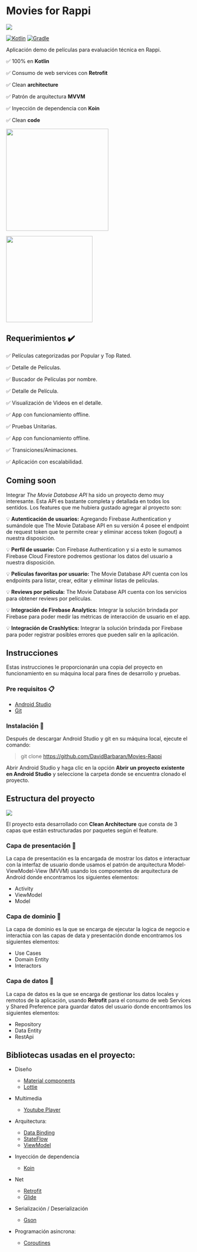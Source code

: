 # Movies for Rappi

![](https://i.imgur.com/EzfsDUj.png)

[![Kotlin](https://img.shields.io/badge/kotlin-1.4.21-blue.svg)](http://kotlinlang.org) [![Gradle](https://img.shields.io/badge/gradle-6.1.1-%2366DCB8.svg)](https://developer.android.com/studio/releases/gradle-plugin)

Aplicación demo de películas para evaluación técnica en Rappi.

:white_check_mark: 100% en **Kotlin**

:white_check_mark: Consumo de web services con **Retrofit**

:white_check_mark: Clean **architecture**

:white_check_mark: Patrón de arquitectura **MVVM**

:white_check_mark: Inyección de dependencia con **Koin**

:white_check_mark: Clean **code**


<a href="https://youtu.be/u9X_9_HOmfs"><img src="https://i.imgur.com/6kifBl4.png" width="277"/></a>

<a href="https://firebasestorage.googleapis.com/v0/b/davidbarbarandev.appspot.com/o/MoviesforRappi.apk?alt=media&token=2422ff8e-1252-4bce-982b-29eb3da22b49"><img src="https://i.imgur.com/jMDgwCn.png" width="234"/></a>

## Requerimientos ✔️

:white_check_mark: Películas categorizadas por Popular y Top Rated.

:white_check_mark: Detalle de Películas.

:white_check_mark: Buscador de Películas por nombre.

:white_check_mark: Detalle de Película.

:white_check_mark: Visualización de Videos en el detalle.

:white_check_mark: App con funcionamiento offline.

:white_check_mark: Pruebas Unitarias.

:white_check_mark: App con funcionamiento offline.

:white_check_mark: Transiciones/Animaciones.

:white_check_mark: Aplicación con escalabilidad.

## Coming soon

Integrar *The Movie Database API* ha sido un proyecto demo muy interesante. Esta API es bastante completa y detallada en todos los sentidos. Los features que me hubiera gustado agregar al proyecto son:

💡 **Autenticación de usuarios:** Agregando Firebase Authentication  y sumándole que The Movie Database API en su versión 4 posee el endpoint de request token que te permite crear y eliminar access token (logout) a nuestra disposición.

💡 **Perfil de usuario:** Con Firebase Authentication y si a esto le sumamos Firebase Cloud Firestore podremos gestionar los datos del usuario a nuestra disposición.

💡 **Películas favoritas por usuario:** The Movie Database API cuenta con los endpoints para listar, crear, editar y eliminar listas de películas.

💡 **Reviews por película:** The Movie Database API cuenta con los servicios para obtener reviews por películas.

💡 **Integración de Firebase Analytics:** Integrar la solución brindada por Firebase para poder medir las métricas de interacción de usuario en el app.

💡 **Integración de Crashlytics:** Integrar la solución brindada por Firebase para poder registrar posibles errores que pueden salir en la aplicación.

## Instrucciones

Estas instrucciones le proporcionarán una copia del proyecto en funcionamiento en su máquina local para fines de desarrollo y pruebas.

### Pre requisitos 📋
- [Android Studio](https://developer.android.com/studio/)
- [Git](https://git-scm.com/downloads)

### Instalación 🔧
Después de descargar Android Studio y git en su máquina local, ejecute el comando:

> git clone https://github.com/DavidBarbaran/Movies-Rappi

Abrir Android Studio y haga clic en la opción **Abrir un proyecto existente en Android Studio** y seleccione la carpeta donde se encuentra clonado el proyecto.

## Estructura del proyecto

![](https://i.imgur.com/WQSNeZ0.png)

El proyecto esta desarrollado con **Clean Architecture** que consta de 3 capas que están estructuradas por paquetes según el feature.

### Capa de presentación :iphone:
La capa de presentación es la encargada de mostrar los datos e interactuar con la interfaz de usuario donde usamos el patrón de arquitectura Model-ViewModel-View (MVVM) usando los componentes de arquitectura de Android donde encontramos los siguientes elementos:

- Activity
- ViewModel
- Model

### Capa de dominio :large_orange_diamond:
La capa de dominio es la que se encarga de ejecutar la logica de negocio e interactúa con las capas de data y presentación donde encontramos los siguientes elementos:

- Use Cases
- Domain Entity
- Interactors

### Capa de datos :open_file_folder:
La capa de datos es la que se encarga de gestionar los datos locales y remotos de la aplicación, usando **Retrofit** para el consumo de web Services y Shared Preference para guardar datos del usuario donde encontramos los siguientes elementos:

- Repository
- Data Entity
- RestApi

## Bibliotecas usadas en el proyecto:

- Diseño
	- [Material components](https://material.io/develop/android/docs/getting-started)
	- [Lottie](https://github.com/airbnb/lottie-android)

- Multimedia
	- [Youtube Player](https://developers.google.com/youtube/android/player)

- Arquitectura:
	- [Data Binding](https://developer.android.com/topic/libraries/data-binding)
	- [StateFlow](https://developer.android.com/kotlin/flow/stateflow-and-sharedflow)
	- [ViewModel](https://developer.android.com/topic/libraries/architecture/viewmodel)

- Inyección de dependencia
	- [Koin](https://github.com/InsertKoinIO/koin)

 - Net
	- [Retrofit](https://github.com/square/retrofit)
	- [Glide](https://github.com/bumptech/glide)

- Serialización / Deserialización
	- [Gson](https://github.com/google/gson)

- Programación asincrona:
	- [Coroutines](https://github.com/Kotlin/kotlinx.coroutines)

